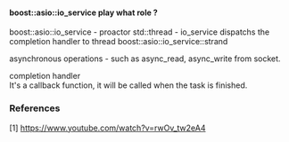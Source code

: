 #### boost::asio::io_service play what role ?

boost::asio::io_service - proactor
std::thread - io_service dispatchs the completion handler to thread
boost::asio::io_service::strand

asynchronous operations - such as async_read, async_write from socket.  

completion handler  
It's a callback function, it will be called when the task is finished.  

### References
[1] https://www.youtube.com/watch?v=rwOv_tw2eA4  
